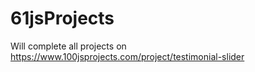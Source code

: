 # 61jsProjects
Will complete all projects on https://www.100jsprojects.com/project/testimonial-slider
